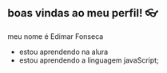 ## boas vindas ao meu perfil! 👓

meu nome é Edimar Fonseca

- estou aprendendo na alura
- estou aprendendo a linguagem javaScript;
